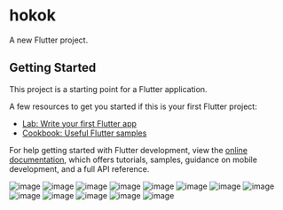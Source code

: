 # hokok

A new Flutter project.

## Getting Started

This project is a starting point for a Flutter application.

A few resources to get you started if this is your first Flutter project:

- [Lab: Write your first Flutter app](https://docs.flutter.dev/get-started/codelab)
- [Cookbook: Useful Flutter samples](https://docs.flutter.dev/cookbook)

For help getting started with Flutter development, view the
[online documentation](https://docs.flutter.dev/), which offers tutorials,
samples, guidance on mobile development, and a full API reference.

![image](https://github.com/Ashmaawy/7kook/assets/100779215/31e05f03-9351-4fd2-9cfd-80e69cb8be22)
![image](https://github.com/Ashmaawy/7kook/assets/100779215/5ae3d3f7-026e-4d14-bdce-16dd477e0817)
![image](https://github.com/Ashmaawy/7kook/assets/100779215/0a25a7e9-dba6-48c4-994b-4c2ffed28af0)
![image](https://github.com/Ashmaawy/7kook/assets/100779215/81be4d41-b3e8-47f9-b52a-9410a213c5e9)
![image](https://github.com/Ashmaawy/7kook/assets/100779215/ca2c3043-25c5-4488-8db4-9f39ee6f40ec)
![image](https://github.com/Ashmaawy/7kook/assets/100779215/b66934e9-c703-4ede-84a6-81fa1821ac04)
![image](https://github.com/Ashmaawy/7kook/assets/100779215/36b82d7b-d678-4bae-b917-36a578bc908c)
![image](https://github.com/Ashmaawy/7kook/assets/100779215/888a9749-a83d-430d-90d1-2f4c7ecea919)
![image](https://github.com/Ashmaawy/7kook/assets/100779215/7f3046e9-6481-4bc7-99de-ba379262bfea)
![image](https://github.com/Ashmaawy/7kook/assets/100779215/45813a74-fd32-4c0e-ac86-d35e2724f16d)
![image](https://github.com/Ashmaawy/7kook/assets/100779215/6b808639-9d79-4cce-9eb4-4139b31de919)
![image](https://github.com/Ashmaawy/7kook/assets/100779215/9fd9e3fc-ffd8-47bb-8d34-7abe856b4a36)
![image](https://github.com/Ashmaawy/7kook/assets/100779215/2d9920ac-a284-4216-a22a-83682f89cbf1)

